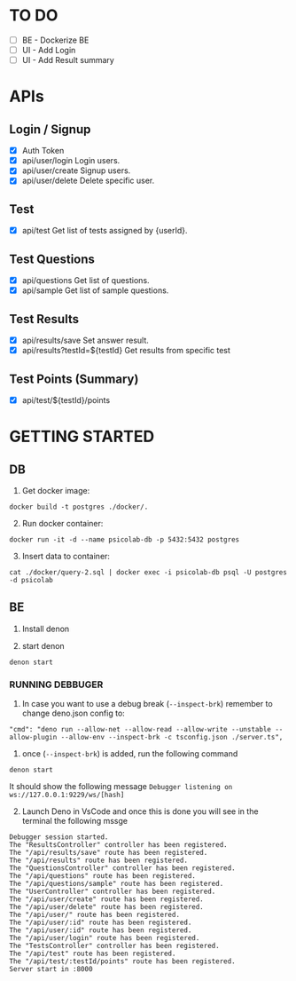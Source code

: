 # TO DO
- [ ] BE - Dockerize BE
- [ ] UI - Add Login
- [ ] UI - Add Result summary

# APIs

## Login / Signup
- [x] Auth Token
- [x] api/user/login Login users.
- [x] api/user/create Signup users.
- [x] api/user/delete Delete specific user.
## Test
- [x] api/test Get list of tests assigned by {userId}.

## Test Questions
- [x] api/questions Get list of questions.
- [x] api/sample Get list of sample questions.

## Test Results
- [x] api/results/save Set answer result.
- [x] api/results?testId=${testId} Get results from specific test 

## Test Points (Summary)

- [x] api/test/${testId}/points

# GETTING STARTED

## DB

1. Get docker image:

```
docker build -t postgres ./docker/.
```

2. Run docker container:

```
docker run -it -d --name psicolab-db -p 5432:5432 postgres
```

3. Insert data to container:

```
cat ./docker/query-2.sql | docker exec -i psicolab-db psql -U postgres -d psicolab
```

## BE

1. Install denon

2. start denon

```
denon start
```

### RUNNING DEBBUGER

1. In case you want to use a debug break (`--inspect-brk`) remember to change deno.json config to:

```
"cmd": "deno run --allow-net --allow-read --allow-write --unstable --allow-plugin --allow-env --inspect-brk -c tsconfig.json ./server.ts",

```

1. once (`--inspect-brk`) is added, run the following command

```
denon start
```
It should show the following message 
```Debugger listening on ws://127.0.0.1:9229/ws/[hash]```

2.  Launch Deno in VsCode and once this is done you will see in the terminal the following mssge

```
Debugger session started.
The "ResultsController" controller has been registered.
The "/api/results/save" route has been registered.
The "/api/results" route has been registered.
The "QuestionsController" controller has been registered.
The "/api/questions" route has been registered.
The "/api/questions/sample" route has been registered.
The "UserController" controller has been registered.
The "/api/user/create" route has been registered.
The "/api/user/delete" route has been registered.
The "/api/user/" route has been registered.
The "/api/user/:id" route has been registered.
The "/api/user/:id" route has been registered.
The "/api/user/login" route has been registered.
The "TestsController" controller has been registered.
The "/api/test" route has been registered.
The "/api/test/:testId/points" route has been registered.
Server start in :8000
```


